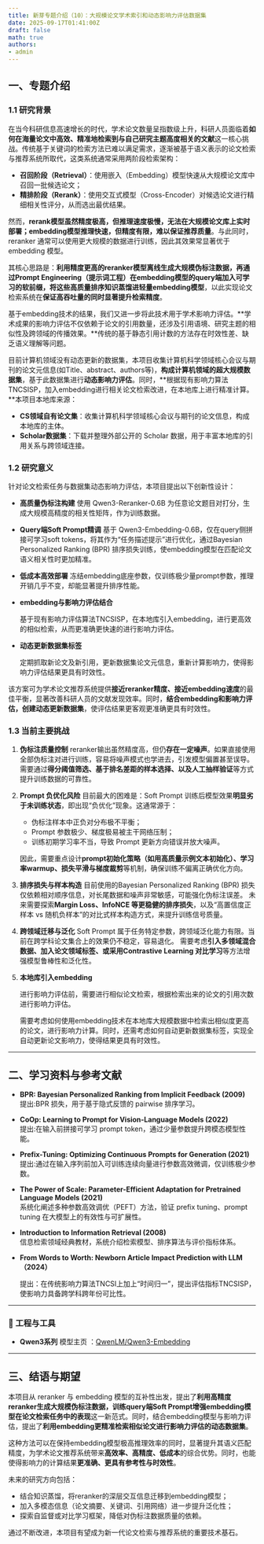```yaml
---
title: 新芽专题介绍（10）：大规模论文学术索引和动态影响力评估数据集
date: 2025-09-17T01:41:00Z
draft: false
math: true
authors: 
- admin
---
```


## 一、专题介绍

### 1.1 研究背景

在当今科研信息高速增长的时代，学术论文数量呈指数级上升，科研人员面临着**如何在海量论文中高效、精准地检索到与自己研究主题高度相关的文献**这一核心挑战。传统基于关键词的检索方法已难以满足需求，逐渐被基于语义表示的论文检索与推荐系统所取代，这类系统通常采用两阶段检索架构：

- **召回阶段（Retrieval）**：使用嵌入（Embedding）模型快速从大规模论文库中召回一批候选论文；
- **精排阶段（Rerank）**：使用交互式模型（Cross-Encoder）对候选论文进行精细相关性评分，从而选出最优结果。

然而，**rerank模型虽然精度极高，但推理速度极慢，无法在大规模论文库上实时部署；embedding模型推理快速，但精度有限，难以保证推荐质量**。与此同时，reranker 通常可以使用更大规模的数据进行训练，因此其效果常显著优于 embedding 模型。

其核心思路是：**利用精度更高的reranker模型离线生成大规模伪标注数据，再通过Prompt Engineering（提示词工程）在embedding模型的query端加入可学习的软前缀，将这些高质量排序知识蒸馏进轻量embedding模型**，以此实现论文检索系统在**保证高吞吐量的同时显著提升检索精度**。

基于embedding技术的结果，我们又进一步将此技术用于学术影响力评估。**学术成果的影响力评估不仅依赖于论文的引用数量，还涉及引用语境、研究主题的相似性及跨领域的传播效果。**传统的基于静态引用计数的方法存在时效性差、缺乏语义理解等问题。

目前计算机领域没有动态更新的数据集，本项目收集计算机科学领域核心会议与期刊的论文元信息(如Title、abstract、authors等)，**构成计算机领域的超大规模数据集**，基于此数据集进行**动态影响力评估**。同时，**根据现有影响力算法TNCSISP，加入embedding进行相关论文检索改进，在本地库上进行精准计算。**本项目本地库来源：

- **CS领域自有论文集**：收集计算机科学领域核心会议与期刊的论文信息，构成本地库的主体。  
- **Scholar数据集**：下载并整理外部公开的 Scholar 数据，用于丰富本地库的引用关系与跨领域连接。  

### 1.2  研究意义

针对论文检索任务与数据集动态影响力评估，本项目提出以下创新性设计：

- **高质量伪标注构建**
  使用 Qwen3-Reranker-0.6B 为任意论文题目对打分，生成大规模高精度的相关性矩阵，作为训练数据。

- **Query端Soft Prompt精调**
  基于 Qwen3-Embedding-0.6B，仅在query侧拼接可学习soft tokens，将其作为“任务描述提示”进行优化，通过Bayesian Personalized Ranking (BPR) 排序损失训练，使embedding模型在匹配论文语义相关性时更加精准。

- **低成本高效部署**
  冻结embedding底座参数，仅训练极少量prompt参数，推理开销几乎不变，却能显著提升排序性能。

- **embedding与影响力评估结合**

  基于现有影响力评估算法TNCSISP，在本地库引入embedding，进行更高效的相似检索，从而更准确更快速的进行影响力评估。

- **动态更新数据集标签**

  定期抓取新论文及新引用，更新数据集论文元信息，重新计算影响力，使得影响力评估结果更具有时效性。

该方案可为学术论文推荐系统提供**接近reranker精度、接近embedding速度**的最佳平衡，显著改善科研人员的文献发现效率。同时，**结合embedding和影响力评估，创建动态更新数据集**，使评估结果更客观更准确更具有时效性。

### 1.3  当前主要挑战

1. **伪标注质量控制**
   reranker输出虽然精度高，但仍**存在一定噪声**。如果直接使用全部伪标注对进行训练，容易将噪声模式也学进去，引发模型偏置甚至误导。
   需要通过**得分阈值筛选、基于排名差距的样本选择、以及人工抽样验证**等方式提升训练数据的可靠性。

2. **Prompt 负优化风险**
   目前最大的困难是：Soft Prompt 训练后模型效果**明显劣于未训练状态**，即出现“负优化”现象。这通常源于：

   - 伪标注样本中正负对分布极不平衡；
   - Prompt 参数极少、梯度极易被主干网络压制；
   - 训练初期学习率不当，导致 Prompt 更新方向错误并放大噪声。

   因此，需要重点设计**prompt初始化策略（如用高质量示例文本初始化）、学习率warmup、损失平滑与梯度裁剪**等机制，确保训练不偏离正确优化方向。

3. **排序损失与样本构造**
   目前使用的Bayesian Personalized Ranking (BPR) 损失仅依赖相对顺序信息，对长尾数据和噪声非常敏感，可能强化伪标注误差。
   未来需要探索**Margin Loss、InfoNCE 等更稳健的排序损失**，以及“高置信度正样本 vs 随机负样本”的对比式样本构造方式，来提升训练信号质量。

4. **跨领域迁移与泛化**
   Soft Prompt 属于任务特定参数，跨领域泛化能力有限。当前在跨学科论文集合上的效果仍不稳定，容易退化。
   需要考虑**引入多领域混合数据、加入论文领域标签、或采用Contrastive Learning 对比学习**等方法增强模型鲁棒性和泛化性。

5. **本地库引入embedding**

   进行影响力评估前，需要进行相似论文检索，根据检索出来的论文的引用次数进行影响力评估。

   需要考虑如何使用embedding技术在本地库大规模数据中检索出相似度更高的论文，进行影响力计算。同时，还需考虑如何自动更新数据集标签，实现全自动更新论文影响力，使得结果更具有时效性。

***

## 二、学习资料与参考文献

- **BPR: Bayesian Personalized Ranking from Implicit Feedback (2009)**  
  提出:BPR 损失，用于基于隐式反馈的 pairwise 排序学习。

- **CoOp: Learning to Prompt for Vision-Language Models (2022)**  
  提出:在输入前拼接可学习 prompt token，通过少量参数提升跨模态模型性能。

- **Prefix-Tuning: Optimizing Continuous Prompts for Generation (2021)**  
  提出:通过在输入序列前加入可训练连续向量进行参数高效微调，仅训练极少参数。

- **The Power of Scale: Parameter-Efficient Adaptation for Pretrained Language Models (2021)**  
  系统化阐述多种参数高效调优（PEFT）方法，验证 prefix tuning、prompt tuning 在大模型上的有效性与可扩展性。

- **Introduction to Information Retrieval (2008)**  
  信息检索领域经典教材，系统介绍检索模型、排序算法与评价指标体系。

- **From Words to Worth: Newborn Article Impact Prediction with LLM（2024）**

  提出：在传统影响力算法TNCSI上加上“时间归一”，提出评估指标TNCSISP，使影响力具备跨学科跨年份可比性。

---

### 🧪 工程与工具

- **Qwen3系列** 模型主页  ：[QwenLM/Qwen3-Embedding](https://github.com/QwenLM/Qwen3-Embedding)  

***

## 三、结语与期望

本项目从 reranker 与 embedding 模型的互补性出发，提出了**利用高精度reranker生成大规模伪标注数据，训练query端Soft Prompt增强embedding模型在论文检索任务中的表现**这一新范式。同时，结合embedding模型与影响力评估，提出了**利用embedding更精准检索相似论文进行影响力评估的动态数据集**。

这种方法可以在保持embedding模型极高推理效率的同时，显著提升其语义匹配精度，为学术论文推荐系统带来**高效率、高精度、低成本**的综合优势。同时，也能使得影响力的计算结果**更准确、更具有参考性与时效性**。

未来的研究方向包括：

- 结合知识蒸馏，将reranker的深层交互信息迁移到embedding模型；
- 加入多模态信息（论文摘要、关键词、引用网络）进一步提升泛化性；
- 探索自监督或对比学习框架，降低对伪标注数据质量的依赖。

通过不断改进，本项目有望成为新一代论文检索与推荐系统的重要技术基石。
